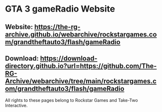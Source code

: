 # GTA 3 gameRadio Website
## Website: https://the-rg-archive.github.io/webarchive/rockstargames.com/grandtheftauto3/flash/gameRadio

## Download: https://download-directory.github.io?url=https://github.com/The-RG-Archive/webarchive/tree/main/rockstargames.com/grandtheftauto3/flash/gameRadio


All rights to these pages belong to Rockstar Games and Take-Two Interactive.
